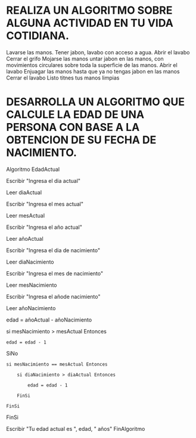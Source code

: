# REALIZA UN ALGORITMO SOBRE ALGUNA ACTIVIDAD EN TU VIDA COTIDIANA.

Lavarse las manos.
Tener jabon, lavabo con acceso a agua.
Abrir el lavabo
Cerrar el grifo
Mojarse las manos
untar jabon en las manos, con movimientos circulares sobre toda la superficie de las manos.
Abrir el lavabo
Enjuagar las manos hasta que ya no tengas jabon en las manos
Cerrar el lavabo
Listo titnes tus manos limpias

# DESARROLLA UN ALGORITMO QUE CALCULE LA EDAD DE UNA PERSONA CON BASE A LA OBTENCION DE SU FECHA DE NACIMIENTO.


Algoritmo EdadActual

Escribir "Ingresa el dia actual"

Leer diaActual

Escribir "Ingresa el mes actual"

Leer mesActual

Escribir "Ingresa el año actual"

Leer añoActual

Escribir "Ingresa el dia de nacimiento"

Leer diaNacimiento

Escribir "Ingresa el mes de nacimiento"

Leer mesNacimiento

Escribir "Ingresa el añode nacimiento"

Leer añoNacimiento


edad = añoActual - añoNacimiento

si mesNacimiento > mesActual Entonces

	edad = edad - 1
	
SiNo

	si mesNacimiento == mesActual Entonces
	
		si diaNacimiento > diaActual Entonces
		
			edad = edad - 1
		
		FinSi
		
	FinSi
	
FinSi

Escribir "Tu edad actual es ", edad, " años" FinAlgoritmo
